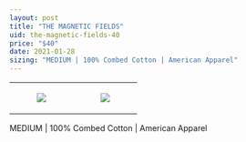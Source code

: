 ```yaml
---
layout: post
title: "THE MAGNETIC FIELDS"
uid: the-magnetic-fields-40
price: "$40"
date: 2021-01-28
sizing: "MEDIUM | 100% Combed Cotton | American Apparel"
---
```




<table style="width:100%;"><tr><td style="vertical-align:top;">
      <figure class="tmblr-full" data-orig-height="2048" data-orig-width="1365" data-orig-src="https://concertshirts.netlify.app/shirts/0309/0309-01.jpg"><img src="https://64.media.tumblr.com/dc28bf2bf9022d18417851e29b359920/1ef78b0d221c56da-88/s540x810/12367789e109132c1397e08f9b21f270402538f6.jpg" data-orig-height="2048" data-orig-width="1365" data-orig-src="https://concertshirts.netlify.app/shirts/0309/0309-01.jpg"/></figure></td>
    <td style="vertical-align:top;">
      <figure class="tmblr-full" data-orig-height="2048" data-orig-width="1365" data-orig-src="https://concertshirts.netlify.app/shirts/0309/0309-02.jpg"><img src="https://64.media.tumblr.com/6dbfe6823e1d9491ef931a518be77670/1ef78b0d221c56da-06/s540x810/24306bf7c01389ab5d37991226a5ecfcdc430846.jpg" data-orig-height="2048" data-orig-width="1365" data-orig-src="https://concertshirts.netlify.app/shirts/0309/0309-02.jpg"/></figure></td>
  </tr></table><p>
  MEDIUM | 100% Combed Cotton | American Apparel
</p>
